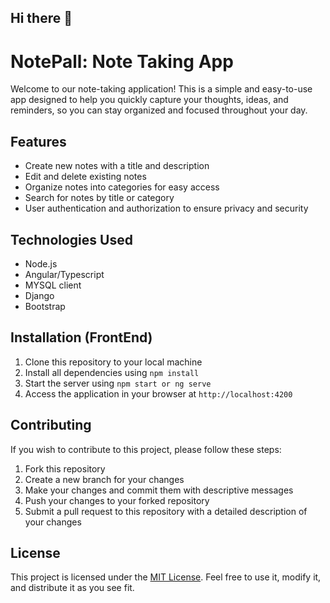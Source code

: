 ## Hi there 👋

<!--

**Here are some ideas to get you started:**

🙋‍♀️ A short introduction - what is your organization all about?
🌈 Contribution guidelines - how can the community get involved?
👩‍💻 Useful resources - where can the community find your docs? Is there anything else the community should know?
🍿 Fun facts - what does your team eat for breakfast?
🧙 Remember, you can do mighty things with the power of [Markdown](https://docs.github.com/github/writing-on-github/getting-started-with-writing-and-formatting-on-github/basic-writing-and-formatting-syntax)
-->

# NotePall: Note Taking App

Welcome to our note-taking application! This is a simple and easy-to-use app designed to help you quickly capture your thoughts, ideas, and reminders, so you can stay organized and focused throughout your day.

## Features

- Create new notes with a title and description
- Edit and delete existing notes
- Organize notes into categories for easy access
- Search for notes by title or category
- User authentication and authorization to ensure privacy and security

## Technologies Used

- Node.js
- Angular/Typescript
- MYSQL client
- Django
- Bootstrap

## Installation (FrontEnd)

1. Clone this repository to your local machine
2. Install all dependencies using `npm install`
3. Start the server using `npm start or ng serve`
4. Access the application in your browser at `http://localhost:4200`

## Contributing

If you wish to contribute to this project, please follow these steps:

1. Fork this repository
2. Create a new branch for your changes
3. Make your changes and commit them with descriptive messages
4. Push your changes to your forked repository
5. Submit a pull request to this repository with a detailed description of your changes

## License

This project is licensed under the [MIT License](https://github.com/<username>/<repository>/blob/main/LICENSE). Feel free to use it, modify it, and distribute it as you see fit.
